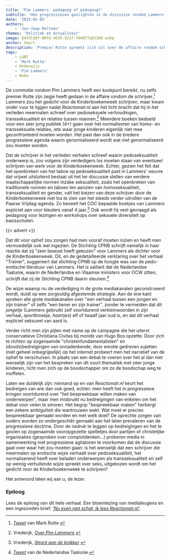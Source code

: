 ```yaml
---
title: 'Pim Lammers: pedagoog of pedogoog?'
subtitle: 'Hoe progressieven gaslighten in de discussie rondom Lammers'
date: '2023-02-05'
authors:
    - 'Jan-Jaap Moltman'
themes: 'Politiek en Actualiteit'
image: 64fd138f-00fd-4b35-922f-f04077ab5388.webp
anchor: Smart
description: 'Premier Rutte spreekt zich uit over de affaire rondom schrijver Pim Lammers, die onder vuur ligt vanwege zijn controversiële gedicht voor de Kinderboekenweek. Wat speelt er precies en wat zit er achter de commotie?'
tags:
    - LGBT
    - 'Mark Rutte'
    - Onderwijs
    - 'Pim Lammers'
    - Woke
---
```


De commotie rondom Pim Lammers heeft een kookpunt bereikt, nu zelfs premier Rutte zijn zegje heeft gedaan in de affaire rondom de schrijver.[^1] Lammers zou het gedicht voor de Kinderboekenweek schrijven, maar kwam onder vuur te liggen nadat *Reactionair.nl* aan het licht bracht dat hij in het verleden meermalen schreef over pedoseksuele verhoudingen, transseksualiteit en relaties tussen mannen.[^2] Meerdere boeken bedoeld voor een zeer jong publiek (4+) gaan over het normaliseren van homo- en transseksuele relaties, iets waar jonge kinderen eigenlijk niet mee geconfronteerd moeten worden. Het past dan ook in de bredere progressieve agenda waarin genormaliseerd wordt wat niet genormaliseerd zou moeten worden. 

Dat de schrijver in het verleden verhalen schreef waarin pedoseksualiteit onderwerp is, zou volgens zijn verdedigers los moeten staan van eventueel schrijven van werk voor de Kinderboekenweek. Echter, gezien het feit dat het openbreken van het taboe op pedoseksualiteit past in Lammers' oeuvre dat vrijwel uitsluitend bestaat uit het ter discussie stellen van eerdere maatschappelijke normen inzake seksualiteit, zoals het openbreken van traditionele normen en taboes ten aanzien van homoseksualiteit, transseksualiteit en gender, valt het kiezen van deze schrijver door de Kinderboekenweek niet los te zien van het steeds verder uitrollen van de Paarse Vrijdag-agenda. Zo beveelt het COC bepaalde boekjes van Lammers expliciet aan voor kleuters vanaf 4 jaar.[^3] Ook wordt hij veel gevraagd als pedagoog voor lezingen en workshops over seksuele diversiteit op basisscholen.

{{< advert >}}

Dat dit voor ophef zou zorgen had men vooraf moeten inzien en heeft men vermoedelijk ook wel ingezien. De Stichting CPNB schrijft namelijk in haar reactie dat zij "zeer bewust heeft gekozen" voor Lammers als dichter voor de Kinderboekenweek. Dit, en de gedetailleerde verklaring over het  verhaal "Trainer", suggereert dat stichting CPNB op de hoogte was van de pedo-erotische literatuur van Lammers. Het is saillant dat de Nederlandse Taalunie, waarin de Nederlandse en Vlaamse ministers voor OCW zitten, schrijft dat zij de Stichting CPNB daarin steunen.[^4]

De wijze waarop nu de verdediging in de grote mediakanalen geconstrueerd wordt, duidt op een zorgvuldig afgestemde strategie. Aan de ene kant spreken alle grote mediakanalen over "een verhaal tussen een jongen en zijn trainer" of zelfs "een tiener en zijn trainer", zonder te vermelden dat dit *jongetje* (Lammers gebruikt zelf voortdurend verkleinwoorden in zijn verhaal, *sportbroekje*, *haartjes*) elf of twaalf jaar oud is, en dat dit verhaal expliciet seksueel van aard is.

Verder richt men zijn pijlen met name op de campagne die het uiterst conservatieve Christiana Civitas bij monde van Hugo Bos opzette. Door zich te richten op zogenaamde "christenfundamentalisten" en (doods)bedreigingen van onnadenkende, door emotie gedreven sujetten (niet geheel onbegrijpelijk) op het internet probeert men het narratief van de ophef te verschuiven. In plaats van een debat te voeren over het al dan niet wenselijk zijn van het bespreken van dit soort thematiek met zeer jonge kinderen, richt men zich op de boodschapper om zo de boodschap weg te moffelen. 

Laten we duidelijk zijn: niemand op en van *Reactionair.nl* keurt het bedreigen van wie dan ook goed, echter: men heeft het in progressieve kringen voortdurend over "het bespreekbaar willen maken van onderwerpen", maar men misbruikt nu bedreigingen van enkelen om het debat voor velen te smoren. Het begrip "bespreekbaar maken" herbergt een zekere ambiguïteit die wantrouwen wekt. Wat moet er precies bespreekbaar gemaakt worden en met welk doel? De oprechte zorgen van ouders worden zo ondergeschikt gemaakt aan het laten prevaleren van de progressieve doctrine. Door de nadruk te leggen op bedreigingen en het te gooien op zogenaamde vooropgezette spelletjes door partijen of christelijke organisaties (gesproken over complotdenken...) proberen media in samenwerking met progressieve agitatoren te voorkomen dat de discussie gaat over waar het zou moeten gaan: is het wenselijk dat een schrijver die meermalen op erotische wijze verhaalt over pedoseksualiteit, het normaliserend heeft over beladen onderwerpen als transseksualiteit en zelf op weinig verhullende wijze spreekt over seks, uitgekozen wordt om het gedicht voor de Kinderboekenweek te schrijven?
 
Het antwoord laten wij aan u, de lezer.


### Epiloog

Lees de epiloog van dit hele verhaal. Een bloemlezing van medialeugens en een ingezonden brief: *[‘Nu even niet schat, ik lees Reactionair.nl’](https://reactionair.nl/artikelen/nu-even-niet-schat-ik-lees-reactionairnl/)*.

[^1]: *[Tweet](https://twitter.com/MinPres/status/1622273578690289665)* van Mark Rutte.
[^2]: Vrederijk, *[Over Pim Lammers](https://reactionair.nl/artikelen/over-pim-lammers/)*.
[^3]: Vrederijk, *[Stront aan de knikker](https://reactionair.nl/artikelen/stront-aan-de-knikker/)*.
[^4]: *[Tweet](https://twitter.com/taalunie/status/1621479943476486144)* van de Nederlandse Taalunie.
